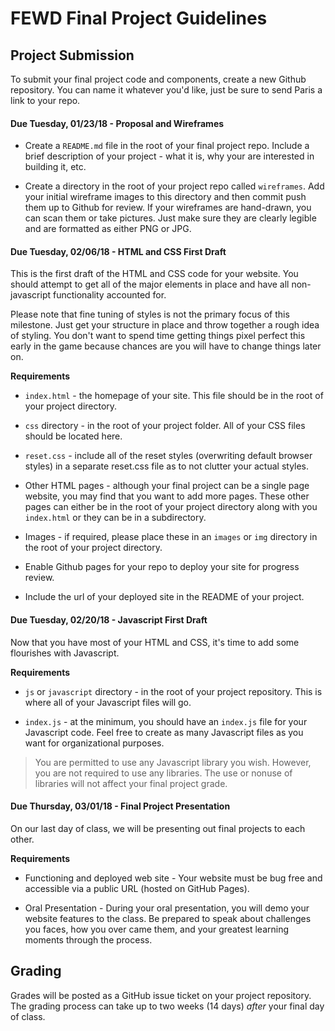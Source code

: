 # FEWD Final Project Guidelines

## Project Submission

To submit your final project code and components, create a new Github repository. You can name it whatever you'd like, just be sure to send Paris a link to your repo.

#### Due Tuesday, 01/23/18 - Proposal and Wireframes

- Create a `README.md` file in the root of your final project repo. Include a brief description of your project - what it is, why your are interested in building it, etc.

- Create a directory in the root of your project repo called `wireframes`. Add your initial wireframe images to this directory and then commit push them up to Github for review. If your wireframes are hand-drawn, you can scan them or take pictures. Just make sure they are clearly legible and are formatted as either PNG or JPG.

#### Due Tuesday, 02/06/18 - HTML and CSS First Draft

This is the first draft of the HTML and CSS code for your website. You should attempt to get all of the major elements in place and have all non-javascript functionality accounted for.

Please note that fine tuning of styles is not the primary focus of this milestone. Just get your structure in place and throw together a rough idea of styling. You don't want to spend time getting things pixel perfect this early in the game because chances are you will have to change things later on.

**Requirements**

- `index.html` - the homepage of your site. This file should be in the root of your project directory.

- `css` directory - in the root of your project folder. All of your CSS files should be located here.

- `reset.css` - include all of the reset styles (overwriting default browser styles) in a separate reset.css file as to not clutter your actual styles.

- Other HTML pages - although your final project can be a single page website, you may find that you want to add more pages. These other pages can either be in the root of your project directory along with you `index.html` or they can be in a subdirectory.

- Images - if required, please place these in an `images` or `img` directory in the root of your project directory.

- Enable Github pages for your repo to deploy your site for progress review.

- Include the url of your deployed site in the README of your project.

#### Due Tuesday, 02/20/18 - Javascript First Draft

Now that you have most of your HTML and CSS, it's time to add some flourishes with Javascript.

**Requirements**

- `js` or `javascript` directory - in the root of your project repository. This is where all of your Javascript files will go.

- `index.js` - at the minimum, you should have an `index.js` file for your Javascript code. Feel free to create as many Javascript files as you want for organizational purposes.

> You are permitted to use any Javascript library you wish. However, you are not required to use any libraries. The use or nonuse of libraries will not affect your final project grade.

#### Due Thursday, 03/01/18 - Final Project Presentation

On our last day of class, we will be presenting out final projects to each other.

**Requirements**

- Functioning and deployed web site - Your website must be bug free and accessible via a public URL (hosted on GitHub Pages).

- Oral Presentation - During your oral presentation, you will demo your website features to the class. Be prepared to speak about challenges you faces, how you over came them, and your greatest learning moments through the process.

## Grading

Grades will be posted as a GitHub issue ticket on your project repository. The grading process can take up to two weeks (14 days) _after_ your final day of class.
